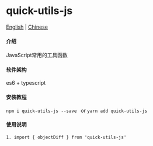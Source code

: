 # quick-utils-js
[English](./README.en.md) | [Chinese](./README.md)

#### 介绍
JavaScript常用的工具函数

#### 软件架构
es6 + typescript


#### 安装教程

`npm i quick-utils-js --save ` or `yarn add quick-utils-js`

#### 使用说明
```
1. import { objectDiff } from 'quick-utils-js'
```
